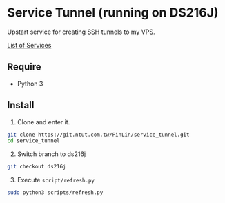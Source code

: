 # Service Tunnel (running on DS216J)

Upstart service for creating SSH tunnels to my VPS.

[List of Services](SERVICES.md)

## Require

- Python 3

## Install

1. Clone and enter it.
```bash
git clone https://git.ntut.com.tw/PinLin/service_tunnel.git
cd service_tunnel
```

2. Switch branch to ds216j
```bash
git checkout ds216j
```

3. Execute `script/refresh.py`
```bash
sudo python3 scripts/refresh.py
```
